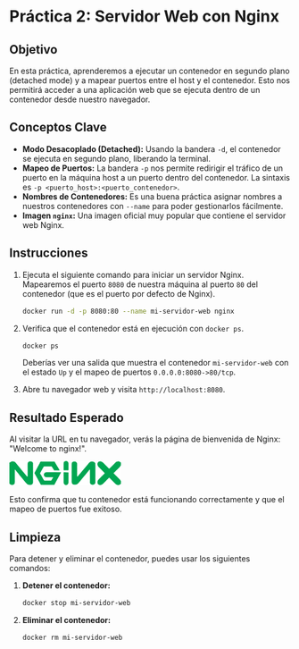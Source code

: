 # Práctica 2: Servidor Web con Nginx

## Objetivo
En esta práctica, aprenderemos a ejecutar un contenedor en segundo plano (detached mode) y a mapear puertos entre el host y el contenedor. Esto nos permitirá acceder a una aplicación web que se ejecuta dentro de un contenedor desde nuestro navegador.

## Conceptos Clave
- **Modo Desacoplado (Detached):** Usando la bandera `-d`, el contenedor se ejecuta en segundo plano, liberando la terminal.
- **Mapeo de Puertos:** La bandera `-p` nos permite redirigir el tráfico de un puerto en la máquina host a un puerto dentro del contenedor. La sintaxis es `-p <puerto_host>:<puerto_contenedor>`.
- **Nombres de Contenedores:** Es una buena práctica asignar nombres a nuestros contenedores con `--name` para poder gestionarlos fácilmente.
- **Imagen `nginx`:** Una imagen oficial muy popular que contiene el servidor web Nginx.

## Instrucciones
1.  Ejecuta el siguiente comando para iniciar un servidor Nginx. Mapearemos el puerto `8080` de nuestra máquina al puerto `80` del contenedor (que es el puerto por defecto de Nginx).

    ```bash
    docker run -d -p 8080:80 --name mi-servidor-web nginx
    ```

2.  Verifica que el contenedor está en ejecución con `docker ps`.

    ```bash
    docker ps
    ```
    Deberías ver una salida que muestra el contenedor `mi-servidor-web` con el estado `Up` y el mapeo de puertos `0.0.0.0:8080->80/tcp`.

3.  Abre tu navegador web y visita `http://localhost:8080`.

## Resultado Esperado
Al visitar la URL en tu navegador, verás la página de bienvenida de Nginx: "Welcome to nginx!".

![Página de bienvenida de Nginx](https://raw.githubusercontent.com/docker-library/docs/master/nginx/logo.png)

Esto confirma que tu contenedor está funcionando correctamente y que el mapeo de puertos fue exitoso.

## Limpieza
Para detener y eliminar el contenedor, puedes usar los siguientes comandos:

1.  **Detener el contenedor:**

    ```bash
    docker stop mi-servidor-web
    ```

2.  **Eliminar el contenedor:**

    ```bash
    docker rm mi-servidor-web
    ```